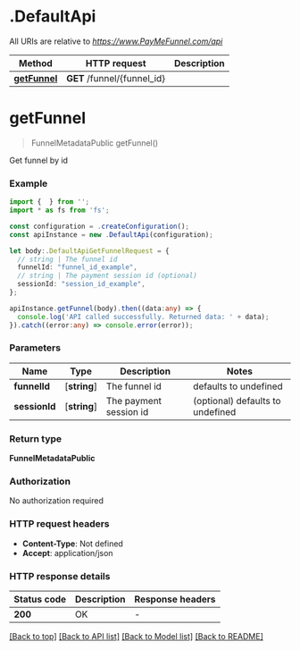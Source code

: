# .DefaultApi

All URIs are relative to *https://www.PayMeFunnel.com/api*

Method | HTTP request | Description
------------- | ------------- | -------------
[**getFunnel**](DefaultApi.md#getFunnel) | **GET** /funnel/{funnel_id} | 


# **getFunnel**
> FunnelMetadataPublic getFunnel()

Get funnel by id

### Example


```typescript
import {  } from '';
import * as fs from 'fs';

const configuration = .createConfiguration();
const apiInstance = new .DefaultApi(configuration);

let body:.DefaultApiGetFunnelRequest = {
  // string | The funnel id
  funnelId: "funnel_id_example",
  // string | The payment session id (optional)
  sessionId: "session_id_example",
};

apiInstance.getFunnel(body).then((data:any) => {
  console.log('API called successfully. Returned data: ' + data);
}).catch((error:any) => console.error(error));
```


### Parameters

Name | Type | Description  | Notes
------------- | ------------- | ------------- | -------------
 **funnelId** | [**string**] | The funnel id | defaults to undefined
 **sessionId** | [**string**] | The payment session id | (optional) defaults to undefined


### Return type

**FunnelMetadataPublic**

### Authorization

No authorization required

### HTTP request headers

 - **Content-Type**: Not defined
 - **Accept**: application/json


### HTTP response details
| Status code | Description | Response headers |
|-------------|-------------|------------------|
**200** | OK |  -  |

[[Back to top]](#) [[Back to API list]](README.md#documentation-for-api-endpoints) [[Back to Model list]](README.md#documentation-for-models) [[Back to README]](README.md)


